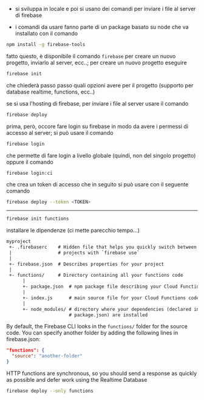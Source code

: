 
- si sviluppa in locale e poi si usano dei comandi per inviare i file al server di firebase

- i comandi da usare fanno parte di un package basato su node che va installato con il comando
```sh
npm install -g firebase-tools
```

fatto questo, è disponibile il comando `firebase` per creare un nuovo progetto, inviarlo al server, ecc..; per creare un nuovo progetto eseguire
```sh
firebase init
```

che chiederà passo passo quali opzioni avere per il progetto (supporto per database realtime, functions, ecc..)

se si usa l'hosting di firebase, per inviare i file al server usare il comando

```sh
firebase deploy
```

prima, però, occore fare login su firebase in modo da avere i permessi di accesso al server; si può usare il comando

```sh
firebase login
```

che permette di fare login a livello globale (quindi, non del singolo progetto) oppure il comando

```sh
firebase login:ci
```

che crea un token di accesso che in seguito si può usare con il seguente comando

```sh
firebase deploy --token <TOKEN>
```

---

```sh
firebase init functions
```
installare le dipendenze (ci mette parecchio tempo...)

```txt
myproject
 +- .firebaserc    # Hidden file that helps you quickly switch between
 |                 # projects with `firebase use`
 |
 +- firebase.json  # Describes properties for your project
 |
 +- functions/     # Directory containing all your functions code
      |
      +- package.json  # npm package file describing your Cloud Functions code
      |
      +- index.js      # main source file for your Cloud Functions code
      |
      +- node_modules/ # directory where your dependencies (declared in
                       # package.json) are installed
```

By default, the Firebase CLI looks in the `functions/` folder for the source code. You can specify another folder by adding the following lines in firebase.json:

```json
"functions": {
  "source": "another-folder"
}
```

HTTP functions are synchronous, so you should send a response as quickly as
possible and defer work using the Realtime Database

```sh
firebase deploy --only functions
```
